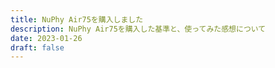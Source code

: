 ```yaml
---
title: NuPhy Air75を購入しました
description: NuPhy Air75を購入した基準と、使ってみた感想について
date: 2023-01-26
draft: false
---
```

